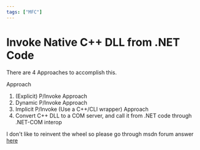 ```yaml
---
tags: ["MFC"]
---
```


# Invoke Native C++ DLL from .NET Code
There are 4 Approaches to accomplish this.

Approach 
1. (Explicit) P/Invoke Approach  
2. Dynamic P/Invoke Approach 
3. Implicit P/Invoke (Use a C++/CLI wrapper) Approach 
4. Convert C++ DLL to a COM server, and call it from .NET code through .NET-COM interop

I don't like to reinvent the wheel so please go through msdn forum answer [here](http://social.msdn.microsoft.com/Forums/en-US/vcgeneral/thread/5df04db1-bbc8-4389-b752-802bc84148fe)
